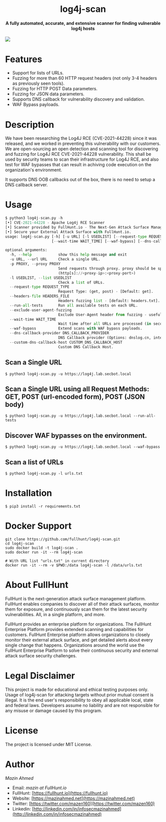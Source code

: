 <h1 align="center">log4j-scan</h1>
<h4 align="center">A fully automated, accurate, and extensive scanner for finding vulnerable log4j hosts</h4>

![](https://dkh9ehwkisc4.cloudfront.net/static/files/80e52a5b-7d72-44c2-8187-76a2a58f5657-demo.png)


# Features

- Support for lists of URLs.
- Fuzzing for more than 60 HTTP request headers (not only 3-4 headers as previously seen tools).
- Fuzzing for HTTP POST Data parameters.
- Fuzzing for JSON data parameters.
- Supports DNS callback for vulnerability discovery and validation.
- WAF Bypass payloads.

# Description

We have been researching the Log4J RCE (CVE-2021-44228) since it was released, and we worked in preventing this vulnerability with our customers. We are open-sourcing an open detection and scanning tool for discovering and fuzzing for Log4J RCE CVE-2021-44228 vulnerability. This shall be used by security teams to scan their infrastructure for Log4J RCE, and also test for WAF bypasses that can result in achiving code execution on the organization's environment.

It supports DNS OOB callbacks out of the box, there is no need to setup a DNS callback server.





# Usage

```python
$ python3 log4j-scan.py -h
[•] CVE-2021-44228 - Apache Log4j RCE Scanner
[•] Scanner provided by FullHunt.io - The Next-Gen Attack Surface Management Platform.
[•] Secure your External Attack Surface with FullHunt.io.
usage: log4j-scan.py [-h] [-u URL] [-l USEDLIST] [--request-type REQUEST_TYPE] [--headers-file HEADERS_FILE] [--run-all-tests] [--exclude-user-agent-fuzzing]
                     [--wait-time WAIT_TIME] [--waf-bypass] [--dns-callback-provider DNS_CALLBACK_PROVIDER] [--custom-dns-callback-host CUSTOM_DNS_CALLBACK_HOST]

optional arguments:
  -h, --help            show this help message and exit
  -u URL, --url URL     Check a single URL.
  -p PROXY, --proxy PROXY
                        Send requests through proxy. proxy should be specified in the format supported by requests
                        (http[s]://<proxy-ip>:<proxy-port>)
  -l USEDLIST, --list USEDLIST
                        Check a list of URLs.
  --request-type REQUEST_TYPE
                        Request Type: (get, post) - [Default: get].
  --headers-file HEADERS_FILE
                        Headers fuzzing list - [default: headers.txt].
  --run-all-tests       Run all available tests on each URL.
  --exclude-user-agent-fuzzing
                        Exclude User-Agent header from fuzzing - useful to bypass weak checks on User-Agents.
  --wait-time WAIT_TIME
                        Wait time after all URLs are processed (in seconds) - [Default: 5].
  --waf-bypass          Extend scans with WAF bypass payloads.
  --dns-callback-provider DNS_CALLBACK_PROVIDER
                        DNS Callback provider (Options: dnslog.cn, interact.sh) - [Default: interact.sh].
  --custom-dns-callback-host CUSTOM_DNS_CALLBACK_HOST
                        Custom DNS Callback Host.
```

## Scan a Single URL

```shell
$ python3 log4j-scan.py -u https://log4j.lab.secbot.local
```

## Scan a Single URL using all Request Methods: GET, POST (url-encoded form), POST (JSON body)


```shell
$ python3 log4j-scan.py -u https://log4j.lab.secbot.local --run-all-tests
```

## Discover WAF bypasses on the environment.

```shell
$ python3 log4j-scan.py -u https://log4j.lab.secbot.local --waf-bypass
```

## Scan a list of URLs

```shell
$ python3 log4j-scan.py -l urls.txt
```

# Installation

```
$ pip3 install -r requirements.txt
```

# Docker Support

```shell
git clone https://github.com/fullhunt/log4j-scan.git
cd log4j-scan
sudo docker build -t log4j-scan .
sudo docker run -it --rm log4j-scan

# With URL list "urls.txt" in current directory
docker run -it --rm -v $PWD:/data log4j-scan -l /data/urls.txt
```

# About FullHunt

FullHunt is the next-generation attack surface management platform. FullHunt enables companies to discover all of their attack surfaces, monitor them for exposure, and continuously scan them for the latest security vulnerabilities. All, in a single platform, and more.

FullHunt provides an enterprise platform for organizations. The FullHunt Enterprise Platform provides extended scanning and capabilities for customers. FullHunt Enterprise platform allows organizations to closely monitor their external attack surface, and get detailed alerts about every single change that happens. Organizations around the world use the FullHunt Enterprise Platform to solve their continuous security and external attack surface security challenges.

# Legal Disclaimer
This project is made for educational and ethical testing purposes only. Usage of log4j-scan for attacking targets without prior mutual consent is illegal. It is the end user's responsibility to obey all applicable local, state and federal laws. Developers assume no liability and are not responsible for any misuse or damage caused by this program.


# License
The project is licensed under MIT License.


# Author
*Mazin Ahmed*
* Email: *mazin at FullHunt.io*
* FullHunt: [https://fullhunt.io](https://fullhunt.io)
* Website: [https://mazinahmed.net](https://mazinahmed.net)
* Twitter: [https://twitter.com/mazen160](https://twitter.com/mazen160)
* Linkedin: [http://linkedin.com/in/infosecmazinahmed](http://linkedin.com/in/infosecmazinahmed)
